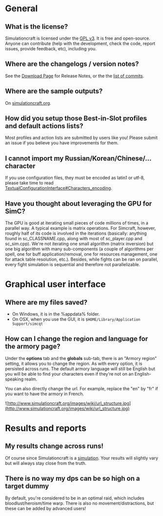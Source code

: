 # General
## What is the license?
Simulationcraft is licensed under the [GPL v3](http://www.gnu.org/licenses/gpl.html). It is free and open-source. Anyone can contribute (help with the development, check the code, report issues, provide feedback, etc), including you.

## Where are the changelogs / version notes?
See the [Download Page](http://www.simulationcraft.org/download.html) for Release Notes, or the the [list of commits](https://github.com/simulationcraft/simc/commits/master).

## Where are the sample outputs?
On [simulationcraft.org](http://www.simulationcraft.org/).

## How did you setup those Best-in-Slot profiles and default actions lists?
Most profiles and action lists are submitted by users like you! Please submit an issue if you believe you have improvements for them.

## I cannot import my Russian/Korean/Chinese/... character
If you use configuration files, they must be encoded as latin1 or utf-8, please take time to read [TextualConfigurationInterface#Characters\_encoding](TextualConfigurationInterface#Characters_encoding).

## Have you thought about leveraging the GPU for SimC?
The GPU is good at iterating small pieces of code millions of times, in a parallel way. A typical example is matrix operations. For Simcraft, however, roughly half of its code is involved in the iterations (basically: anything found in sc\_CLASSNAME.cpp, along with most of sc\_player.cpp and sc\_sim.cpp). We're not iterating one small algorithm (matrix inversion) but one big algorithm with many sub-components (a couple of algorithms per spell, one for buff application/removal, one for resources management, one for attack table resolution, etc.). Besides, while fights can be ran on parallel, every fight simulation is sequential and therefore not parallelizable.

# Graphical user interface

## Where are my files saved?
 * On Windows, it is in the %appdata% folder.
 * On OSX, when you use the GUI, it is `$HOME/Library/Application Support/simcqt`

## How can I change the region and language for the armory page?
Under the **options** tab and the **globals** sub-tab, there is an "Armory region" setting, it allows you to change the region. As with every option, it is persisted across runs. The default armory language will still be English but you will be able to find your characters even if they're not on an English-speaking realm.

You can also directly change the url. For example, replace the "en" by "fr" if you want to have the armory in French.

![http://www.simulationcraft.org/images/wiki/url_structure.jpg](http://www.simulationcraft.org/images/wiki/url_structure.jpg)

# Results and reports
## My results change across runs!
Of course since Simulationcraft is a [simulation](SimulationVsFormulation). Your results will slightly vary but will always stay close from the truth.

## There is no way my dps can be so high on a target dummy
By default, you're considered to be in an optimal raid, which includes bloodlust/heroism/time warp. There is also no movement/distractions, but these can be added by advanced users!